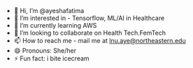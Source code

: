- 👋 Hi, I’m @ayeshafatima
- 👀 I’m interested in - Tensorflow, ML/AI in Healthcare
- 🌱 I’m currently learning AWS
- 💞️ I’m looking to collaborate on Health Tech.FemTech
- 📫 How to reach me - mail me at lnu.aye@northeastern.edu
- 😄 Pronouns: She/her
- ⚡ Fun fact: i bite icecream

<!---
ayeshafatimazra/ayeshafatimazra is a ✨ special ✨ repository because its `README.md` (this file) appears on your GitHub profile.
You can click the Preview link to take a look at your changes.
--->
